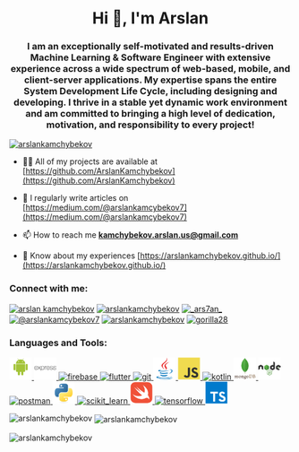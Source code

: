 <h1 align="center">Hi 👋, I'm Arslan</h1>
<h3 align="center">I am an exceptionally self-motivated and results-driven Machine Learning & Software Engineer with extensive experience across a wide spectrum of web-based, mobile, and client-server applications. My expertise spans the entire System Development Life Cycle, including designing and developing. I thrive in a stable yet dynamic work environment and am committed to bringing a high level of dedication, motivation, and responsibility to every project!</h3>

<p align="left"> <a href="https://github.com/ryo-ma/github-profile-trophy"><img src="https://github-profile-trophy.vercel.app/?username=arslankamchybekov" alt="arslankamchybekov" /></a> </p>

- 👨‍💻 All of my projects are available at [https://github.com/ArslanKamchybekov](https://github.com/ArslanKamchybekov)

- 📝 I regularly write articles on [https://medium.com/@arslankamcybekov7](https://medium.com/@arslankamcybekov7)

- 📫 How to reach me **kamchybekov.arslan.us@gmail.com**

- 📄 Know about my experiences [https://arslankamchybekov.github.io/](https://arslankamchybekov.github.io/)

<h3 align="left">Connect with me:</h3>
<p align="left">
<a href="https://linkedin.com/in/arslan kamchybekov" target="blank"><img align="center" src="https://raw.githubusercontent.com/rahuldkjain/github-profile-readme-generator/master/src/images/icons/Social/linked-in-alt.svg" alt="arslan kamchybekov" height="30" width="40" /></a>
<a href="https://kaggle.com/arslankamchybekov" target="blank"><img align="center" src="https://raw.githubusercontent.com/rahuldkjain/github-profile-readme-generator/master/src/images/icons/Social/kaggle.svg" alt="arslankamchybekov" height="30" width="40" /></a>
<a href="https://instagram.com/_ars7an_" target="blank"><img align="center" src="https://raw.githubusercontent.com/rahuldkjain/github-profile-readme-generator/master/src/images/icons/Social/instagram.svg" alt="_ars7an_" height="30" width="40" /></a>
<a href="https://medium.com/@arslankamcybekov7" target="blank"><img align="center" src="https://raw.githubusercontent.com/rahuldkjain/github-profile-readme-generator/master/src/images/icons/Social/medium.svg" alt="@arslankamcybekov7" height="30" width="40" /></a>
<a href="https://www.leetcode.com/arslankamchybekov" target="blank"><img align="center" src="https://raw.githubusercontent.com/rahuldkjain/github-profile-readme-generator/master/src/images/icons/Social/leet-code.svg" alt="arslankamchybekov" height="30" width="40" /></a>
<a href="https://discord.gg/gorilla28" target="blank"><img align="center" src="https://raw.githubusercontent.com/rahuldkjain/github-profile-readme-generator/master/src/images/icons/Social/discord.svg" alt="gorilla28" height="30" width="40" /></a>
</p>

<h3 align="left">Languages and Tools:</h3>
<p align="left"> <a href="https://developer.android.com" target="_blank" rel="noreferrer"> <img src="https://raw.githubusercontent.com/devicons/devicon/master/icons/android/android-original-wordmark.svg" alt="android" width="40" height="40"/> </a> <a href="https://expressjs.com" target="_blank" rel="noreferrer"> <img src="https://raw.githubusercontent.com/devicons/devicon/master/icons/express/express-original-wordmark.svg" alt="express" width="40" height="40"/> </a> <a href="https://firebase.google.com/" target="_blank" rel="noreferrer"> <img src="https://www.vectorlogo.zone/logos/firebase/firebase-icon.svg" alt="firebase" width="40" height="40"/> </a> <a href="https://flutter.dev" target="_blank" rel="noreferrer"> <img src="https://www.vectorlogo.zone/logos/flutterio/flutterio-icon.svg" alt="flutter" width="40" height="40"/> </a> <a href="https://git-scm.com/" target="_blank" rel="noreferrer"> <img src="https://www.vectorlogo.zone/logos/git-scm/git-scm-icon.svg" alt="git" width="40" height="40"/> </a> <a href="https://www.java.com" target="_blank" rel="noreferrer"> <img src="https://raw.githubusercontent.com/devicons/devicon/master/icons/java/java-original.svg" alt="java" width="40" height="40"/> </a> <a href="https://developer.mozilla.org/en-US/docs/Web/JavaScript" target="_blank" rel="noreferrer"> <img src="https://raw.githubusercontent.com/devicons/devicon/master/icons/javascript/javascript-original.svg" alt="javascript" width="40" height="40"/> </a> <a href="https://kotlinlang.org" target="_blank" rel="noreferrer"> <img src="https://www.vectorlogo.zone/logos/kotlinlang/kotlinlang-icon.svg" alt="kotlin" width="40" height="40"/> </a> <a href="https://www.mongodb.com/" target="_blank" rel="noreferrer"> <img src="https://raw.githubusercontent.com/devicons/devicon/master/icons/mongodb/mongodb-original-wordmark.svg" alt="mongodb" width="40" height="40"/> </a> <a href="https://nodejs.org" target="_blank" rel="noreferrer"> <img src="https://raw.githubusercontent.com/devicons/devicon/master/icons/nodejs/nodejs-original-wordmark.svg" alt="nodejs" width="40" height="40"/> </a> <a href="https://postman.com" target="_blank" rel="noreferrer"> <img src="https://www.vectorlogo.zone/logos/getpostman/getpostman-icon.svg" alt="postman" width="40" height="40"/> </a> <a href="https://www.python.org" target="_blank" rel="noreferrer"> <img src="https://raw.githubusercontent.com/devicons/devicon/master/icons/python/python-original.svg" alt="python" width="40" height="40"/> </a> <a href="https://scikit-learn.org/" target="_blank" rel="noreferrer"> <img src="https://upload.wikimedia.org/wikipedia/commons/0/05/Scikit_learn_logo_small.svg" alt="scikit_learn" width="40" height="40"/> </a> <a href="https://developer.apple.com/swift/" target="_blank" rel="noreferrer"> <img src="https://raw.githubusercontent.com/devicons/devicon/master/icons/swift/swift-original.svg" alt="swift" width="40" height="40"/> </a> <a href="https://www.tensorflow.org" target="_blank" rel="noreferrer"> <img src="https://www.vectorlogo.zone/logos/tensorflow/tensorflow-icon.svg" alt="tensorflow" width="40" height="40"/> </a> <a href="https://www.typescriptlang.org/" target="_blank" rel="noreferrer"> <img src="https://raw.githubusercontent.com/devicons/devicon/master/icons/typescript/typescript-original.svg" alt="typescript" width="40" height="40"/> </a> </p>

<p><img align="left" src="https://github-readme-stats.vercel.app/api/top-langs?username=arslankamchybekov&show_icons=true&locale=en&layout=compact" alt="arslankamchybekov" /></p>

<p>&nbsp;<img align="center" src="https://github-readme-stats.vercel.app/api?username=arslankamchybekov&show_icons=true&locale=en" alt="arslankamchybekov" /></p>

<p><img align="center" src="https://github-readme-streak-stats.herokuapp.com/?user=arslankamchybekov&" alt="arslankamchybekov" /></p>
